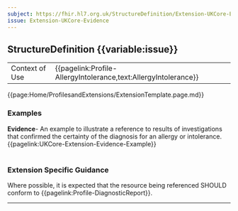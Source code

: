 ```yaml
---
subject: https://fhir.hl7.org.uk/StructureDefinition/Extension-UKCore-Evidence
issue: Extension-UKCore-Evidence
---
```

## StructureDefinition {{variable:issue}}

<table id="addToTranspose">
<tr><td>Context of Use</td>
<td>{{pagelink:Profile-AllergyIntolerance,text:AllergyIntolerance}}</td>
</tr>
</table>

{{page:Home/ProfilesandExtensions/ExtensionTemplate.page.md}}

<div id="Examples" class="tabcontent">
  <h3>Examples</h3>
  <b>Evidence</b>- An example to illustrate a reference to results of investigations that confirmed the certainty of the diagnosis for an allergy or intolerance.<br>
{{pagelink:UKCore-Extension-Evidence-Example}}
<br><br>
</div>


<h3 id="guidance-evidence">Extension Specific Guidance</h3>

Where possible, it is expected that the resource being referenced SHOULD conform to {{pagelink:Profile-DiagnosticReport}}.

---